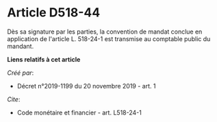 # Article D518-44

Dès sa signature par les parties, la convention de mandat conclue en application de l'article L. 518-24-1 est transmise au
comptable public du mandant.

**Liens relatifs à cet article**

_Créé par_:

  - Décret n°2019-1199 du 20 novembre 2019 - art. 1

_Cite_:

  - Code monétaire et financier - art. L518-24-1
